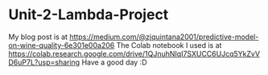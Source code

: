 # Unit-2-Lambda-Project
My blog post is at https://medium.com/@zjquintana2001/predictive-model-on-wine-quality-6e301e00a206
The Colab notebook I used is at https://colab.research.google.com/drive/1QJnuhNIqI7SXUCC6UJcq5YkZvVD6uP7L?usp=sharing
Have a good day :D
